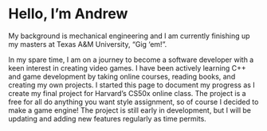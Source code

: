 # Hello, I’m Andrew

My background is mechanical engineering and I am currently finishing up my masters at Texas A&M University, “Gig ‘em!”.

In my spare time, I am on a journey to become a software developer with a keen interest in creating video games. I have been actively learning C++ and game development by taking online courses, reading books, and creating my own projects. I started this page to document my progress as I create my final project for Harvard’s CS50x online class. The project is a free for all do anything you want style assignment, so of course I decided to make a game engine! 
The project is still early in development, but I will be updating and adding new features regularly as time permits.

